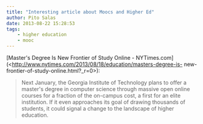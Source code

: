 ```yaml
---
title: "Interesting article about Moocs and Higher Ed"
author: Pito Salas
date: 2013-08-22 15:28:53
tags:
    - higher education
    - mooc
---
```



[Master's Degree Is New Frontier of Study Online -
NYTimes.com](<http://www.nytimes.com/2013/08/18/education/masters-degree-is-
new-frontier-of-study-online.html?_r=0>):

> Next January, the Georgia Institute of Technology plans to offer a master's
> degree in computer science through massive open online courses for a
> fraction of the on-campus cost, a first for an elite institution. If it even
> approaches its goal of drawing thousands of students, it could signal a
> change to the landscape of higher education.




